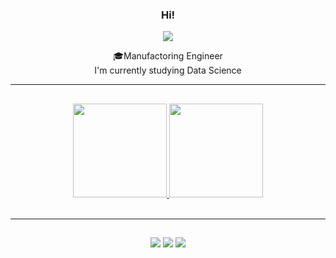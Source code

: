 
<div align="center">
  
### Hi! 

<img src="https://img.shields.io/static/v1?label=Overview&message=Paloma Edeltrudes&color=f8efd4&style=for-the-badge&logo=GitHub">

<p> 🎓Manufactoring Engineer <br/> I'm currently studying Data Science</p>

<hr>



  ##
 

<div align="center">
  <a href="https://github.com/palomaedeltrudes">
  <img height="150em" src="https://github-readme-stats.vercel.app/api?username=palomaedeltrudes&show_icons=true&title_color=783c00&text_color=af552e&icon_color=783c00&bg_color=f8efd4&cache_seconds=2300">
  <img height="150em" src="https://github-readme-stats.vercel.app/api/top-langs/?username=palomaedeltrudes&layout=compact&langs_count=7&title_color=783c00&text_color=af552e&icon_color=783c00&bg_color=f8efd4&cache_seconds=2300">  

</div>
<div style="display: inline_block"><br>


<hr>
  
  ##
 
<div align="center">   
  <a href="#" alt="Gmail">
  <img src="https://img.shields.io/badge/-Gmail-783c00?style=flat-square&labelColor=783c00&logo=gmail&logoColor=white&link=https://accounts.google.com/SignOutOptions?hl=en&continue=https://mail.google.com&service=mail&ec=GBRAFw" /></a>

  <a href="#" alt="LinkedIn">
  <img src="https://img.shields.io/badge/-Linkedin-783c00?style=flat-square&logo=Linkedin&logoColor=white&link=https://www.linkedin.com/in/paloma-edeltrudes-088510247/" /></a>

  <a href="#" alt="Instagram">
  <img src="https://img.shields.io/badge/-Instagram-783c00?style=flat-square&labelColor=783c00&logo=instagram&logoColor=white&link=https://www.instagram.com/palomaedeltrudes/)https://www.instagram.com/palomaedeltrudes/"/></a>
</p>
 </div>
